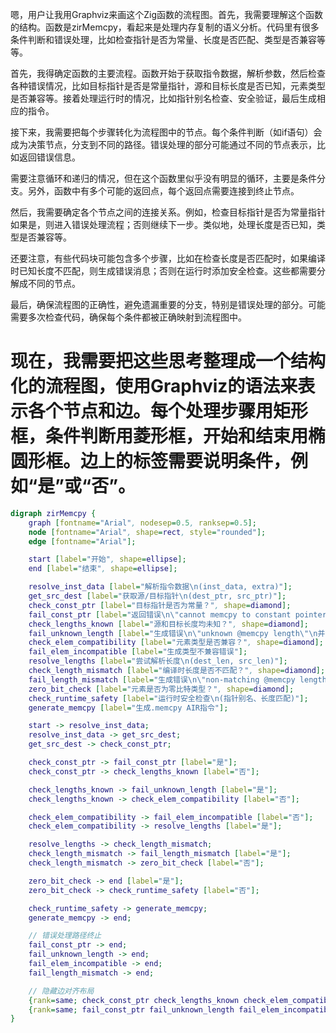 嗯，用户让我用Graphviz来画这个Zig函数的流程图。首先，我需要理解这个函数的结构。函数是zirMemcpy，看起来是处理内存复制的语义分析。代码里有很多条件判断和错误处理，比如检查指针是否为常量、长度是否匹配、类型是否兼容等等。

首先，我得确定函数的主要流程。函数开始于获取指令数据，解析参数，然后检查各种错误情况，比如目标指针是否是常量指针，源和目标长度是否已知，元素类型是否兼容等。接着处理运行时的情况，比如指针别名检查、安全验证，最后生成相应的指令。

接下来，我需要把每个步骤转化为流程图中的节点。每个条件判断（如if语句）会成为决策节点，分支到不同的路径。错误处理的部分可能通过不同的节点表示，比如返回错误信息。

需要注意循环和递归的情况，但在这个函数里似乎没有明显的循环，主要是条件分支。另外，函数中有多个可能的返回点，每个返回点需要连接到终止节点。

然后，我需要确定各个节点之间的连接关系。例如，检查目标指针是否为常量指针如果是，则进入错误处理流程；否则继续下一步。类似地，处理长度是否已知，类型是否兼容等。

还要注意，有些代码块可能包含多个步骤，比如在检查长度是否匹配时，如果编译时已知长度不匹配，则生成错误消息；否则在运行时添加安全检查。这些都需要分解成不同的节点。

最后，确保流程图的正确性，避免遗漏重要的分支，特别是错误处理的部分。可能需要多次检查代码，确保每个条件都被正确映射到流程图中。

现在，我需要把这些思考整理成一个结构化的流程图，使用Graphviz的语法来表示各个节点和边。每个处理步骤用矩形框，条件判断用菱形框，开始和结束用椭圆形框。边上的标签需要说明条件，例如“是”或“否”。
================================================
```dot
digraph zirMemcpy {
    graph [fontname="Arial", nodesep=0.5, ranksep=0.5];
    node [fontname="Arial", shape=rect, style="rounded"];
    edge [fontname="Arial"];

    start [label="开始", shape=ellipse];
    end [label="结束", shape=ellipse];

    resolve_inst_data [label="解析指令数据\n(inst_data, extra)"];
    get_src_dest [label="获取源/目标指针\n(dest_ptr, src_ptr)"];
    check_const_ptr [label="目标指针是否为常量？", shape=diamond];
    fail_const_ptr [label="返回错误\n\"cannot memcpy to constant pointer\""];
    check_lengths_known [label="源和目标长度均未知？", shape=diamond];
    fail_unknown_length [label="生成错误\n\"unknown @memcpy length\"\n并添加类型说明"];
    check_elem_compatibility [label="元素类型是否兼容？", shape=diamond];
    fail_elem_incompatible [label="生成类型不兼容错误"];
    resolve_lengths [label="尝试解析长度\n(dest_len, src_len)"];
    check_length_mismatch [label="编译时长度是否不匹配？", shape=diamond];
    fail_length_mismatch [label="生成错误\n\"non-matching @memcpy lengths\""];
    zero_bit_check [label="元素是否为零比特类型？", shape=diamond];
    check_runtime_safety [label="运行时安全检查\n(指针别名、长度匹配)"];
    generate_memcpy [label="生成.memcpy AIR指令"];

    start -> resolve_inst_data;
    resolve_inst_data -> get_src_dest;
    get_src_dest -> check_const_ptr;

    check_const_ptr -> fail_const_ptr [label="是"];
    check_const_ptr -> check_lengths_known [label="否"];

    check_lengths_known -> fail_unknown_length [label="是"];
    check_lengths_known -> check_elem_compatibility [label="否"];

    check_elem_compatibility -> fail_elem_incompatible [label="否"];
    check_elem_compatibility -> resolve_lengths [label="是"];

    resolve_lengths -> check_length_mismatch;
    check_length_mismatch -> fail_length_mismatch [label="是"];
    check_length_mismatch -> zero_bit_check [label="否"];

    zero_bit_check -> end [label="是"];
    zero_bit_check -> check_runtime_safety [label="否"];

    check_runtime_safety -> generate_memcpy;
    generate_memcpy -> end;

    // 错误处理路径终止
    fail_const_ptr -> end;
    fail_unknown_length -> end;
    fail_elem_incompatible -> end;
    fail_length_mismatch -> end;

    // 隐藏边对齐布局
    {rank=same; check_const_ptr check_lengths_known check_elem_compatibility}
    {rank=same; fail_const_ptr fail_unknown_length fail_elem_incompatible}
}
```